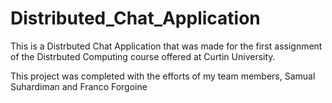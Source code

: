 # Distributed_Chat_Application

This is a Distrbuted Chat Application that was made for the first assignment of the Distrbuted Computing course offered at Curtin University.

This project was completed with the efforts of my team members, Samual Suhardiman and Franco Forgoine
